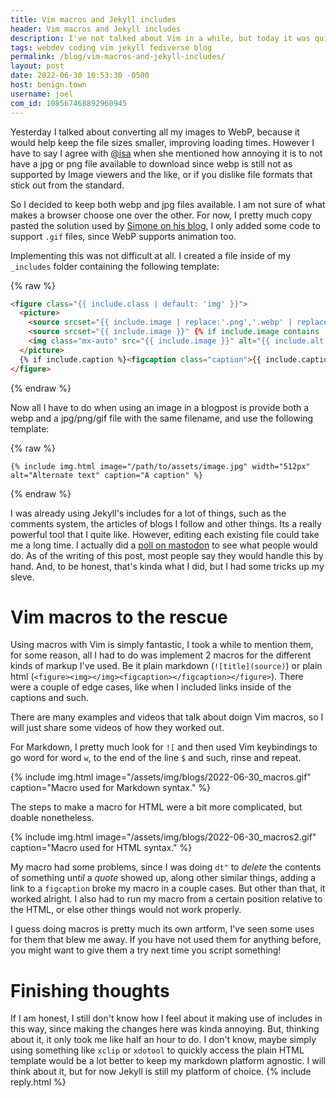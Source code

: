 ```yaml
---
title: Vim macros and Jekyll includes
header: Vim macros and Jekyll includes
description: I've not talked about Vim in a while, but today it was quite handy while setting up WebP fallbacks to support old browsers using Jekyll's includes feature
tags: webdev coding vim jekyll fediverse blog
permalink: /blog/vim-macros-and-jekyll-includes/
layout: post
date: 2022-06-30 10:53:30 -0500
host: benign.town
username: joel
com_id: 108567468892960945
---
```


Yesterday I talked about converting all my images to WebP, because it would help keep the file sizes smaller, improving loading times. However I have to say I agree with [@isa](https://thenighthas.me/@isa) when she mentioned how annoying it is to not have a jpg or png file available to download since webp is still not as supported by Image viewers and the like, or if you dislike file formats that stick out from the standard.

So I decided to keep both webp and jpg files available. I am not sure of what makes a browser choose one over the other. For now, I pretty much copy pasted the solution used by [Simone on his blog](https://minutestomidnight.co.uk/blog/implementing-webp-images-in-jekyll/), I only added some code to support `.gif` files, since WebP supports animation too.

Implementing this was not difficult at all. I created a file inside of my `_includes` folder containing the following template:

{% raw %}
```html
<figure class="{{ include.class | default: 'img' }}">
  <picture>
    <source srcset="{{ include.image | replace:'.png','.webp' | replace:'.jpg','.webp' | replace:'.jpeg','.webp' | replace: '.gif','.webp' }}" type="image/webp">
    <source srcset="{{ include.image }}" {% if include.image contains '.jpg' or include.image contains '.jpeg' %}type="image/jpeg"{% elsif include.image contains '.png' %}type="image/png" {%elsif include.image contains '.gif'%}type="image/gif"{% endif %}>
    <img class="mx-auto" src="{{ include.image }}" alt="{{ include.alt | default: include.caption }}" {{ include.width ? include.width | prepend: 'width="' | append: '"' }} {{ include.height ? include.height | prepend: 'height="' | append: '"' }}>
  </picture>
  {% if include.caption %}<figcaption class="caption">{{ include.caption }}</figcaption>{% endif -%}
</figure>
```
{% endraw %}

Now all I have to do when using an image in a blogpost is provide both a webp and a jpg/png/gif file with the same filename, and use the following template:

{% raw %}
```liquid
{% include img.html image="/path/to/assets/image.jpg" width="512px" alt="Alternate text" caption="A caption" %}
```
{% endraw %}

I was already using Jekyll's includes for a lot of things, such as the comments system, the articles of blogs I follow and other things. Its a really powerful tool that I quite like. However, editing each existing file could take me a long time. I actually did a [poll on mastodon](https://benign.town/@joel/108564145793713657) to see what people would do. As of the writing of this post, most people say they would handle this by hand. And, to be honest, that's kinda what I did, but I had some tricks up my sleve.

# Vim macros to the rescue

Using macros with Vim is simply fantastic, I took a while to mention them, for some reason, all I had to do was implement 2 macros for the different kinds of markup I've used. Be it plain markdown (`![title](source)`) or plain html (`<figure><img></img><figcaption></figcaption></figure>`). There were a couple of edge cases, like when I included links inside of the captions and such.

There are many examples and videos that talk about doign Vim macros, so I will just share some videos of how they worked out.

For Markdown, I pretty much look for `![` and then used Vim keybindings to go word for word `w`, to the end of the line `$` and such, rinse and repeat.

{% include img.html image="/assets/img/blogs/2022-06-30_macros.gif" caption="Macro used for Markdown syntax." %}

The steps to make a macro for HTML were a bit more complicated, but doable nonetheless. 

{% include img.html image="/assets/img/blogs/2022-06-30_macros2.gif" caption="Macro used for HTML syntax." %}

My macro had some problems, since I was doing `dt"` to *delete* the contents of something un*til* a *quote* showed up, along other similar things, adding a link to a `figcaption` broke my macro in a couple cases. But other than that, it worked alright. I also had to run my macro from a certain position relative to the HTML, or else other things would not work properly.

I guess doing macros is pretty much its own artform, I've seen some uses for them that blew me away. If you have not used them for anything before, you might want to give them a try next time you script something!

# Finishing thoughts

If I am honest, I still don't know how I feel about it making use of includes in this way, since making the changes here was kinda annoying. But, thinking about it, it only took me like half an hour to do. I don't know, maybe simply using something like `xclip` or `xdotool` to quickly access the plain HTML template would be a lot better to keep my markdown platform agnostic. I will think about it, but for now Jekyll is still my platform of choice.
{% include reply.html %}
